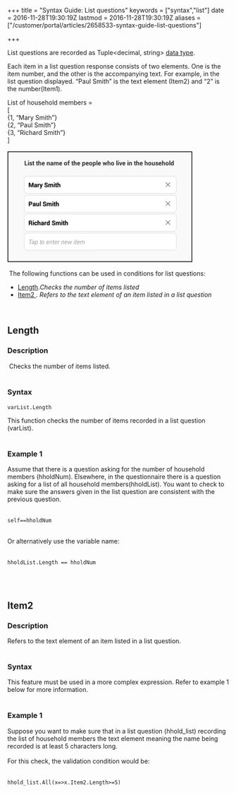 +++
title = "Syntax Guide: List questions"
keywords = ["syntax","list"]
date = 2016-11-28T19:30:19Z
lastmod = 2016-11-28T19:30:19Z
aliases = ["/customer/portal/articles/2658533-syntax-guide-list-questions"]

+++

List questions are recorded as Tuple&lt;decimal, string&gt; [data
type](/syntax-guide/data-types).  
  
Each item in a list question response consists of two elements. One is
the item number, and the other is the accompanying text. For example, in
the list question displayed. “Paul Smith” is the text element (Item2)
and “2” is the number(Item1).  
  
<span style="text-align: center;">List of household members =</span>  
<span style="text-align: center;">\[</span>  
<span style="text-align: center;">{1, “Mary Smith”}</span>  
<span style="text-align: center;">{2, “Paul Smith”}</span>  
<span style="text-align: center;">{3, “Richard Smith”}</span>  
<span style="text-align: center;">\]</span>  
<span style="text-align: center;"> </span>  
![](images/644260.png)  
  
  
 The following functions can be used in conditions for list questions:

-   [Length](#length).*Checks the number of items listed​*
-   [Item2 ](#item2). *Refers to the text element of an item listed in a
    list question*

 

<span id="length"></span>Length
-------------------------------

### Description

 Checks the number of items listed.   
 

### Syntax 

    varList.Length

  
This function checks the number of items recorded in a list question
(varList).  
 

### Example 1

Assume that there is a question asking for the number of household
members (hholdNum). Elsewhere, in the questionnaire there is a question
asking for a list of all household members(hholdList). You want to check
to make sure the answers given in the list question are consistent with
the previous question.  
 

    self==hholdNum

  
   
Or alternatively use the variable name:  
 

    hholdList.Length == hholdNum

  
   
 

<span id="item2"></span>Item2
-----------------------------

### Description

Refers to the text element of an item listed in a list question.  
 

### Syntax

This feature must be used in a more complex expression. Refer to example
1 below for more information.   
 

### Example 1

Suppose you want to make sure that in a list question (hhold\_list)
recording the list of household members the text element meaning the
name being recorded is at least 5 characters long.  
   
For this check, the validation condition would be:  
 

    hhold_list.All(x=>x.Item2.Length>=5)
